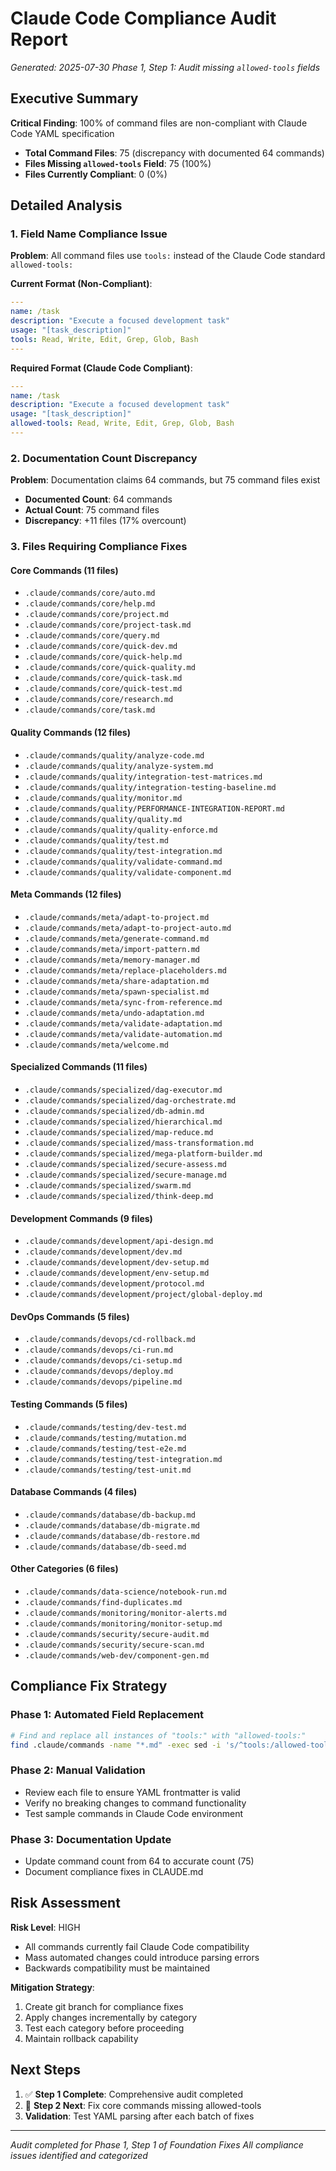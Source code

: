 # Claude Code Compliance Audit Report

*Generated: 2025-07-30*
*Phase 1, Step 1: Audit missing `allowed-tools` fields*

## Executive Summary

**Critical Finding**: 100% of command files are non-compliant with Claude Code YAML specification

- **Total Command Files**: 75 (discrepancy with documented 64 commands)
- **Files Missing `allowed-tools` Field**: 75 (100%)
- **Files Currently Compliant**: 0 (0%)

## Detailed Analysis

### 1. Field Name Compliance Issue
**Problem**: All command files use `tools:` instead of the Claude Code standard `allowed-tools:`

**Current Format (Non-Compliant)**:
```yaml
---
name: /task
description: "Execute a focused development task"
usage: "[task_description]"
tools: Read, Write, Edit, Grep, Glob, Bash
---
```

**Required Format (Claude Code Compliant)**:
```yaml
---
name: /task
description: "Execute a focused development task"
usage: "[task_description]"  
allowed-tools: Read, Write, Edit, Grep, Glob, Bash
---
```

### 2. Documentation Count Discrepancy
**Problem**: Documentation claims 64 commands, but 75 command files exist

- **Documented Count**: 64 commands
- **Actual Count**: 75 command files
- **Discrepancy**: +11 files (17% overcount)

### 3. Files Requiring Compliance Fixes

#### Core Commands (11 files)
- `.claude/commands/core/auto.md`
- `.claude/commands/core/help.md`
- `.claude/commands/core/project.md`
- `.claude/commands/core/project-task.md`
- `.claude/commands/core/query.md`
- `.claude/commands/core/quick-dev.md`
- `.claude/commands/core/quick-help.md`
- `.claude/commands/core/quick-quality.md`
- `.claude/commands/core/quick-task.md`
- `.claude/commands/core/quick-test.md`
- `.claude/commands/core/research.md`
- `.claude/commands/core/task.md`

#### Quality Commands (12 files)
- `.claude/commands/quality/analyze-code.md`
- `.claude/commands/quality/analyze-system.md`
- `.claude/commands/quality/integration-test-matrices.md`
- `.claude/commands/quality/integration-testing-baseline.md`
- `.claude/commands/quality/monitor.md`
- `.claude/commands/quality/PERFORMANCE-INTEGRATION-REPORT.md`
- `.claude/commands/quality/quality.md`
- `.claude/commands/quality/quality-enforce.md`
- `.claude/commands/quality/test.md`
- `.claude/commands/quality/test-integration.md`
- `.claude/commands/quality/validate-command.md`
- `.claude/commands/quality/validate-component.md`

#### Meta Commands (12 files)
- `.claude/commands/meta/adapt-to-project.md`
- `.claude/commands/meta/adapt-to-project-auto.md`
- `.claude/commands/meta/generate-command.md`
- `.claude/commands/meta/import-pattern.md`
- `.claude/commands/meta/memory-manager.md`
- `.claude/commands/meta/replace-placeholders.md`
- `.claude/commands/meta/share-adaptation.md`
- `.claude/commands/meta/spawn-specialist.md`
- `.claude/commands/meta/sync-from-reference.md`
- `.claude/commands/meta/undo-adaptation.md`
- `.claude/commands/meta/validate-adaptation.md`
- `.claude/commands/meta/validate-automation.md`
- `.claude/commands/meta/welcome.md`

#### Specialized Commands (11 files)
- `.claude/commands/specialized/dag-executor.md`
- `.claude/commands/specialized/dag-orchestrate.md`
- `.claude/commands/specialized/db-admin.md`
- `.claude/commands/specialized/hierarchical.md`
- `.claude/commands/specialized/map-reduce.md`
- `.claude/commands/specialized/mass-transformation.md`
- `.claude/commands/specialized/mega-platform-builder.md`
- `.claude/commands/specialized/secure-assess.md`
- `.claude/commands/specialized/secure-manage.md`
- `.claude/commands/specialized/swarm.md`
- `.claude/commands/specialized/think-deep.md`

#### Development Commands (9 files)
- `.claude/commands/development/api-design.md`
- `.claude/commands/development/dev.md`
- `.claude/commands/development/dev-setup.md`
- `.claude/commands/development/env-setup.md`
- `.claude/commands/development/protocol.md`
- `.claude/commands/development/project/global-deploy.md`

#### DevOps Commands (5 files)
- `.claude/commands/devops/cd-rollback.md`
- `.claude/commands/devops/ci-run.md`
- `.claude/commands/devops/ci-setup.md`
- `.claude/commands/devops/deploy.md`
- `.claude/commands/devops/pipeline.md`

#### Testing Commands (5 files)
- `.claude/commands/testing/dev-test.md`
- `.claude/commands/testing/mutation.md`
- `.claude/commands/testing/test-e2e.md`
- `.claude/commands/testing/test-integration.md`
- `.claude/commands/testing/test-unit.md`

#### Database Commands (4 files)
- `.claude/commands/database/db-backup.md`
- `.claude/commands/database/db-migrate.md`
- `.claude/commands/database/db-restore.md`
- `.claude/commands/database/db-seed.md`

#### Other Categories (6 files)
- `.claude/commands/data-science/notebook-run.md`
- `.claude/commands/find-duplicates.md`
- `.claude/commands/monitoring/monitor-alerts.md`
- `.claude/commands/monitoring/monitor-setup.md`
- `.claude/commands/security/secure-audit.md`
- `.claude/commands/security/secure-scan.md`
- `.claude/commands/web-dev/component-gen.md`

## Compliance Fix Strategy

### Phase 1: Automated Field Replacement
```bash
# Find and replace all instances of "tools:" with "allowed-tools:" 
find .claude/commands -name "*.md" -exec sed -i 's/^tools:/allowed-tools:/' {} \;
```

### Phase 2: Manual Validation
- Review each file to ensure YAML frontmatter is valid
- Verify no breaking changes to command functionality
- Test sample commands in Claude Code environment

### Phase 3: Documentation Update
- Update command count from 64 to accurate count (75)
- Document compliance fixes in CLAUDE.md

## Risk Assessment

**Risk Level**: HIGH
- All commands currently fail Claude Code compatibility
- Mass automated changes could introduce parsing errors
- Backwards compatibility must be maintained

**Mitigation Strategy**:
1. Create git branch for compliance fixes
2. Apply changes incrementally by category
3. Test each category before proceeding
4. Maintain rollback capability

## Next Steps

1. ✅ **Step 1 Complete**: Comprehensive audit completed
2. 🔄 **Step 2 Next**: Fix core commands missing allowed-tools
3. **Validation**: Test YAML parsing after each batch of fixes

---

*Audit completed for Phase 1, Step 1 of Foundation Fixes*
*All compliance issues identified and categorized*